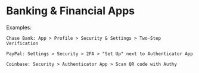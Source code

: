 # Banking & Financial Apps

Examples:

    Chase Bank: App > Profile > Security & Settings > Two-Step Verification

    PayPal: Settings > Security > 2FA > "Set Up" next to Authenticator App

    Coinbase: Security > Authenticator App > Scan QR code with Authy